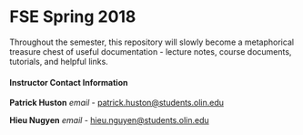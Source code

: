 # FSE Spring 2018

Throughout the semester, this repository will slowly become a metaphorical treasure chest of useful documentation - lecture notes, course documents, tutorials, and helpful links. 

#### Instructor Contact Information

**Patrick Huston**
_email_ - patrick.huston@students.olin.edu

**Hieu Nugyen**
_email_ - hieu.nguyen@students.olin.edu

